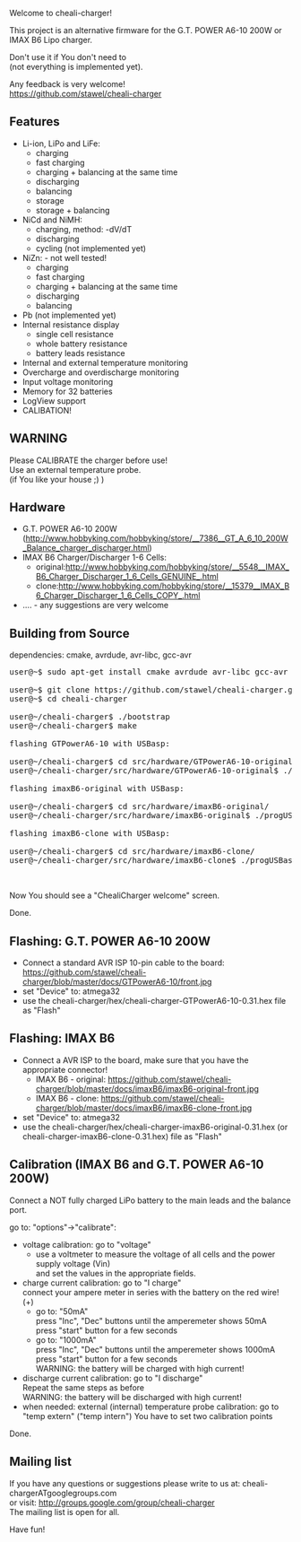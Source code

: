 Welcome to cheali-charger!

This project is an alternative firmware for the
G.T. POWER A6-10 200W
or IMAX B6
Lipo charger.

Don't use it if You don't need to  
(not everything is implemented yet).  

Any feedback is very welcome!  
https://github.com/stawel/cheali-charger

Features
--------
- Li-ion, LiPo and LiFe:
  - charging
  - fast charging
  - charging + balancing at the same time
  - discharging
  - balancing
  - storage
  - storage + balancing
- NiCd and NiMH:
  - charging, method: -dV/dT
  - discharging
  - cycling (not implemented yet)
- NiZn: - not well tested!
  - charging
  - fast charging
  - charging + balancing at the same time
  - discharging
  - balancing
- Pb (not implemented yet)
- Internal resistance display
  - single cell resistance
  - whole battery resistance
  - battery leads resistance
- Internal and external temperature monitoring
- Overcharge and overdischarge monitoring
- Input voltage monitoring
- Memory for 32 batteries
- LogView support
- CALIBATION!


WARNING
-------
Please CALIBRATE the charger before use!  
Use an external temperature probe.  
(if You like your house ;) )

Hardware
--------
- G.T. POWER A6-10 200W (http://www.hobbyking.com/hobbyking/store/__7386__GT_A_6_10_200W_Balance_charger_discharger.html)
- IMAX B6 Charger/Discharger 1-6 Cells:
    - original:http://www.hobbyking.com/hobbyking/store/__5548__IMAX_B6_Charger_Discharger_1_6_Cells_GENUINE_.html
    - clone:http://www.hobbyking.com/hobbyking/store/__15379__IMAX_B6_Charger_Discharger_1_6_Cells_COPY_.html
- .... - any suggestions are very welcome


Building from Source
--------------------
dependencies: cmake, avrdude, avr-libc, gcc-avr

<pre>
user@~$ sudo apt-get install cmake avrdude avr-libc gcc-avr git

user@~$ git clone https://github.com/stawel/cheali-charger.git
user@~$ cd cheali-charger

user@~/cheali-charger$ ./bootstrap
user@~/cheali-charger$ make

flashing GTPowerA6-10 with USBasp:

user@~/cheali-charger$ cd src/hardware/GTPowerA6-10-original/
user@~/cheali-charger/src/hardware/GTPowerA6-10-original$ ./progUSBasp.sh

flashing imaxB6-original with USBasp:

user@~/cheali-charger$ cd src/hardware/imaxB6-original/
user@~/cheali-charger/src/hardware/imaxB6-original$ ./progUSBasp.sh

flashing imaxB6-clone with USBasp:

user@~/cheali-charger$ cd src/hardware/imaxB6-clone/
user@~/cheali-charger/src/hardware/imaxB6-clone$ ./progUSBasp.sh


</pre>

Now You should see a "ChealiCharger welcome" screen.

Done.

Flashing: G.T. POWER A6-10 200W
-------------------------------

- Connect a standard AVR ISP 10-pin cable to the board: https://github.com/stawel/cheali-charger/blob/master/docs/GTPowerA6-10/front.jpg
- set "Device" to: atmega32
- use the cheali-charger/hex/cheali-charger-GTPowerA6-10-0.31.hex file as "Flash"


Flashing: IMAX B6
-------------------------------

- Connect a AVR ISP to the board, make sure that you have the appropriate connector!
    - IMAX B6 - original: https://github.com/stawel/cheali-charger/blob/master/docs/imaxB6/imaxB6-original-front.jpg
    - IMAX B6 - clone: https://github.com/stawel/cheali-charger/blob/master/docs/imaxB6/imaxB6-clone-front.jpg
- set "Device" to: atmega32
- use the cheali-charger/hex/cheali-charger-imaxB6-original-0.31.hex  (or cheali-charger-imaxB6-clone-0.31.hex) file as "Flash"


Calibration (IMAX B6 and G.T. POWER A6-10 200W)
-----------
Connect a NOT fully charged LiPo battery to the main leads
and the balance port.

go to: "options"->"calibrate":
- voltage calibration: go to "voltage"
   - use a voltmeter to measure the voltage of all cells and the power supply voltage (Vin)  
     and set the values in the appropriate fields.
- charge current calibration: go to "I charge"  
  connect your ampere meter in series with the battery on the red wire! (+)  
  - go to: "50mA"  
    press "Inc", "Dec" buttons until the amperemeter shows 50mA  
    press "start" button for a few seconds  
  - go to: "1000mA"  
    press "Inc", "Dec" buttons until the amperemeter shows 1000mA  
    press "start" button for a few seconds  
    WARNING: the battery will be charged with high current!
- discharge current calibration: go to "I discharge"  
    Repeat the same steps as before  
    WARNING: the battery will be discharged with high current!
- when needed: external (internal) temperature probe calibration: go to "temp extern" ("temp intern")
    You have to set two calibration points

Done.

Mailing list
------------
If you have any questions or suggestions please write to us at: cheali-chargerATgooglegroups.com  
or visit: http://groups.google.com/group/cheali-charger  
The mailing list is open for all.


Have fun!



